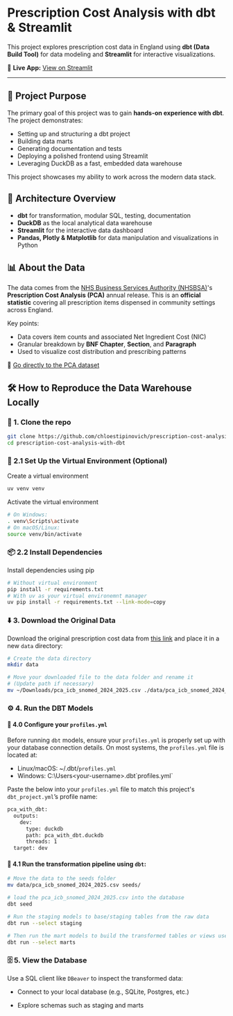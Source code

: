 # Prescription Cost Analysis with dbt & Streamlit

This project explores prescription cost data in England using **dbt (Data Build Tool)** for data modeling and **Streamlit** for interactive visualizations.

📍 **Live App:** [View on Streamlit](https://prescription-cost-analysis-with-dbt-ae3rmv6segeqr6du2lxwrs.streamlit.app/)

---

## 🎯 Project Purpose

The primary goal of this project was to gain **hands-on experience with dbt**. The project demonstrates:

- Setting up and structuring a dbt project
- Building data marts
- Generating documentation and tests
- Deploying a polished frontend using Streamlit
- Leveraging DuckDB as a fast, embedded data warehouse

This project showcases my ability to work across the modern data stack.

## 🧱 Architecture Overview

- **dbt** for transformation, modular SQL, testing, documentation
- **DuckDB** as the local analytical data warehouse
- **Streamlit** for the interactive data dashboard
- **Pandas, Plotly & Matplotlib** for data manipulation and visualizations in Python

## 📊 About the Data

The data comes from the [NHS Business Services Authority (NHSBSA)](https://opendata.nhsbsa.net/)'s **Prescription Cost Analysis (PCA)** annual release. This is an **official statistic** covering all prescription items dispensed in community settings across England.

Key points:

- Data covers item counts and associated Net Ingredient Cost (NIC)
- Granular breakdown by **BNF Chapter**, **Section**, and **Paragraph**
- Used to visualize cost distribution and prescribing patterns

📁 [Go directly to the PCA dataset](https://opendata.nhsbsa.net/dataset/prescription-cost-analysis-pca-annual-statistics/resource/b8cf68a5-4a93-4940-a5c1-4064bc947ffb)

## 🛠️ How to Reproduce the Data Warehouse Locally

### 📂 1. Clone the repo

```bash
git clone https://github.com/chloestipinovich/prescription-cost-analysis-with-dbt.git
cd prescription-cost-analysis-with-dbt
```

### 🐍 2.1 Set Up the Virtual Environment (Optional)

Create a virtual environment
```bash
uv venv venv
```
Activate the virtual environment
```bash
# On Windows:
. venv\Scripts\activate
# On macOS/Linux:
source venv/bin/activate
```

### 📦 2.2 Install Dependencies

Install dependencies using pip
```bash
# Without virtual environment
pip install -r requirements.txt
# With uv as your virtual environemnt manager
uv pip install -r requirements.txt --link-mode=copy
```

### ⬇️ 3. Download the Original Data
Download the original prescription cost data from [this link](https://opendata.nhsbsa.net/dataset/prescription-cost-analysis-pca-annual-statistics/resource/b8cf68a5-4a93-4940-a5c1-4064bc947ffb) and place it in a new `data` directory:

```bash
# Create the data directory
mkdir data
```

```bash
# Move your downloaded file to the data folder and rename it
# (Update path if necessary)
mv ~/Downloads/pca_icb_snomed_2024_2025.csv ./data/pca_icb_snomed_2024_2025.csv
```

### ⚙️ 4. Run the DBT Models

#### 📝 4.0 Configure your `profiles.yml`

Before running `dbt` models, ensure your `profiles.yml` is properly set up with your database connection details. On most systems, the `profiles.yml` file is located at:

- Linux/macOS: ~/.dbt/`profiles.yml`  
- Windows: C:\Users\<your-username>\.dbt\`profiles.yml`

Paste the below into your `profiles.yml` file to match this project's `dbt_project.yml`’s profile name:
```bash
pca_with_dbt:
  outputs:
    dev:
      type: duckdb
      path: pca_with_dbt.duckdb
      threads: 1
  target: dev
```

#### 🔧 4.1 Run the transformation pipeline using `dbt`:

```bash
# Move the data to the seeds folder
mv data/pca_icb_snomed_2024_2025.csv seeds/
```
```bash
# load the pca_icb_snomed_2024_2025.csv into the database
dbt seed
```
```bash
# Run the staging models to base/staging tables from the raw data
dbt run --select staging
```
```bash
# Then run the mart models to build the transformed tables or views used in analysis
dbt run --select marts
```

### 🗄️ 5. View the Database
Use a SQL client like `DBeaver` to inspect the transformed data:

- Connect to your local database (e.g., SQLite, Postgres, etc.)

- Explore schemas such as staging and marts